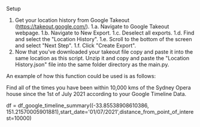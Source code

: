 Setup
1. Get your location history from Google Takeout (https://takeout.google.com/). 
    1.a. Navigate to Google Takeout webpage.
    1.b. Navigate to New Export. 
    1.c. Deselect all exports.
    1.d. Find and select the "Location History".
    1.e. Scroll to the bottom of the screen and select "Next Step".
    1.f. Click "Create Export".
2. Now that you've downloaded your takeout file copy and paste it into the same location as this script. Unzip it and copy and paste the "Location History.json" file into the same folder directory as the main.py.

An example of how this function could be used is as follows:

Find all of the times you have been within 10,000 kms of the Sydney Opera house since the 1st of July 2021 according to your Google Timeline Data.

df = df_google_timeline_summary((-33.85538908610386, 151.21570005901881),start_date='01/07/2021',distance_from_point_of_interest=10000)